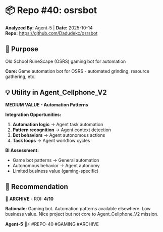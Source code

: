 # 📦 Repo #40: osrsbot

**Analyzed By:** Agent-5 | **Date:** 2025-10-14  
**Repo:** https://github.com/Dadudekc/osrsbot

## 🎯 Purpose
Old School RuneScape (OSRS) gaming bot for automation

**Core:** Game automation bot for OSRS - automated grinding, resource gathering, etc.

## 💡 Utility in Agent_Cellphone_V2
**MEDIUM VALUE - Automation Patterns**

**Integration Opportunities:**
1. **Automation logic** → Agent task automation
2. **Pattern recognition** → Agent context detection
3. **Bot behaviors** → Agent autonomous actions
4. **Task loops** → Agent workflow cycles

**BI Assessment:**
- Game bot patterns → General automation
- Autonomous behavior → Agent autonomy
- Limited business value (gaming-specific)

## 🎯 Recommendation
🔴 **ARCHIVE** - ROI: **4/10**

**Rationale:** Gaming bot. Automation patterns available elsewhere. Low business value. Nice project but not core to Agent_Cellphone_V2 mission.

**Agent-5** 🐝⚡ #REPO-40 #GAMING #ARCHIVE

